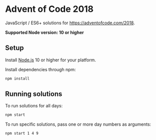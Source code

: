 # Advent of Code 2018

JavaScript / ES6+ solutions for https://adventofcode.com/2018.

**Supported Node version: 10 or higher**

## Setup

Install [Node.js] 10 or higher for your platform.

Install dependencies through npm:

```bash
npm install
```

## Running solutions

To run solutions for all days:

```bash
npm start
```

To run specific solutions, pass one or more day numbers as arguments:

```bash
npm start 1 4 9
```

[Node.js]: https://nodejs.org/en/
